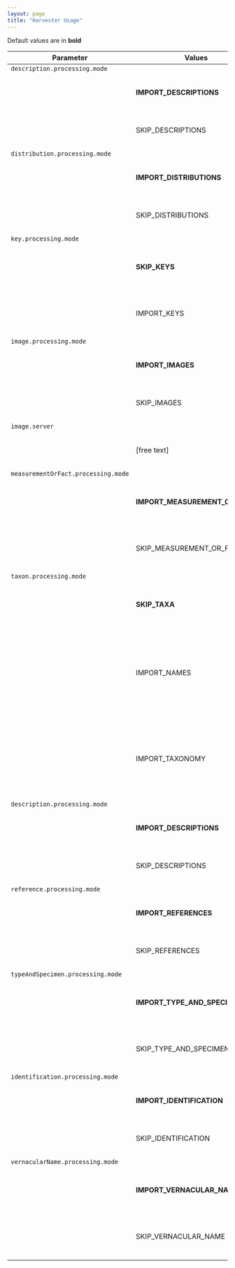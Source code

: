 ```yaml
---
layout: page
title: "Harvester Usage"
---
```


Default values are in **bold**

| Parameter | Values | Description |
| ----------| ------ | ----------- |
| `description.processing.mode` |
| | **IMPORT_DESCRIPTIONS** | Imports any description data found in archive |
| | SKIP_DESCRIPTIONS       | Skips any description data found in archive |
| `distribution.processing.mode` |
| | **IMPORT_DISTRIBUTIONS** | imports any distribution data found in archive |
| | SKIP_DISTRIBUTIONS       | skips any distribution data found in archive |
| `key.processing.mode` |
| | **SKIP_KEYS**   | skips any identification key data found in archive |
| | IMPORT_KEYS     | imports any identification key data found in archive |
| `image.processing.mode` |
| | **IMPORT_IMAGES** | imports any image data found in archive |
| | SKIP_IMAGES       | skips any image data found in archive |
| `image.server` |
| | [free text]  | Prefix to add to accessUri field when harvesting |
| `measurementOrFact.processing.mode` |
| |  **IMPORT_MEASUREMENT_OR_FACT**  | imports any measurement or fact data found in archive |
| | SKIP_MEASUREMENT_OR_FACT         | skips any measurement or fact data found in archive |
| `taxon.processing.mode` |
| | **SKIP_TAXA**       | skips any name or taxonomy data found in archive |
| | IMPORT_NAMES        | imports any name data found in archive. Does not create any taxonomic links, even if they exist in the data |
| | IMPORT_TAXONOMY     | imports any taxonomy data found in archive. Only creates linkages, names must be harvested first |
| `description.processing.mode` |
| | **IMPORT_DESCRIPTIONS** | imports any description data found in archive |
| | SKIP_DESCRIPTIONS       | skips any description data found in archive |
| `reference.processing.mode` |
| | **IMPORT_REFERENCES** | imports any reference data found in archive |
| | SKIP_REFERENCES       | skips any reference data found in archive |
| `typeAndSpecimen.processing.mode` |
| | **IMPORT_TYPE_AND_SPECIMEN** | imports any type and specimen data found in archive |
| | SKIP_TYPE_AND_SPECIMEN       | skips any type and specimen data found in archive |
| `identification.processing.mode` |
| | **IMPORT_IDENTIFICATION** | imports any identification data found in archive |
| | SKIP_IDENTIFICATION       | skips any identification data found in archive |
| `vernacularName.processing.mode` |
| | **IMPORT_VERNACULAR_NAME** | imports any vernacular name data found in archive |
| | SKIP_VERNACULAR_NAME       | skips any vernacular name data found in archive |
